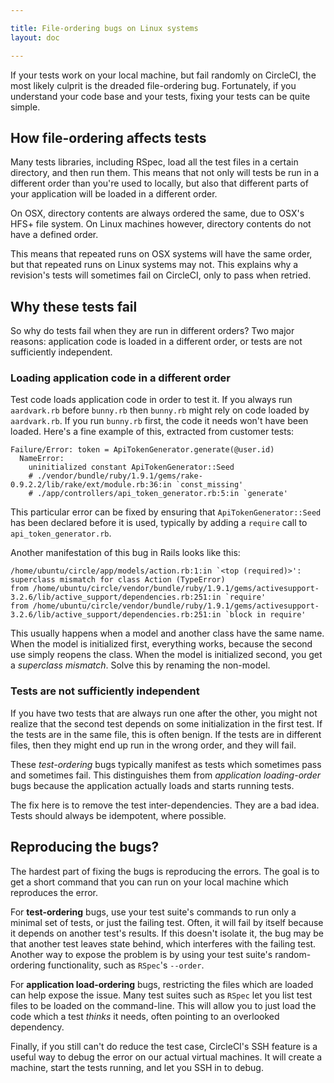 ```yaml
---

title: File-ordering bugs on Linux systems
layout: doc

---
```


If your tests work on your local machine, but fail randomly on CircleCI, the most likely culprit is the dreaded file-ordering bug.
Fortunately, if you understand your code base and your tests, fixing your tests can be quite simple.

## How file-ordering affects tests

Many tests libraries, including RSpec, load all the test files in a certain directory, and then run them.
This means that not only will tests be run in a different order than you're used to locally, but also that different parts of your application will be loaded in a different order.

On OSX, directory contents are always ordered the same, due to OSX's HFS+ file system.
On Linux machines however, directory contents do not have a defined order.

This means that repeated runs on OSX systems will have the same order, but
that repeated runs on Linux systems may not. This explains why a revision's tests will sometimes fail on CircleCI, only to pass when retried.

## Why these tests fail

So why do tests fail when they are run in different orders?
Two major reasons: application code is loaded in a different order, or tests are not sufficiently independent.

### Loading application code in a different order

Test code loads application code in order to test it.
If you always run `aardvark.rb` before `bunny.rb`
then `bunny.rb` might rely on code loaded by
`aardvark.rb`.
If you run `bunny.rb` first, the code it needs won't have been loaded.
Here's a fine example of this, extracted from customer tests:

```
Failure/Error: token = ApiTokenGenerator.generate(@user.id)
  NameError:
    uninitialized constant ApiTokenGenerator::Seed
    # ./vendor/bundle/ruby/1.9.1/gems/rake-0.9.2.2/lib/rake/ext/module.rb:36:in `const_missing'
    # ./app/controllers/api_token_generator.rb:5:in `generate'
```

This particular error can be fixed by ensuring that `ApiTokenGenerator::Seed`
has been declared before it is used, typically by adding a `require`
call to `api_token_generator.rb`.

Another manifestation of this bug in Rails looks like this:

```
/home/ubuntu/circle/app/models/action.rb:1:in `<top (required)>': superclass mismatch for class Action (TypeError)
from /home/ubuntu/circle/vendor/bundle/ruby/1.9.1/gems/activesupport-3.2.6/lib/active_support/dependencies.rb:251:in `require'
from /home/ubuntu/circle/vendor/bundle/ruby/1.9.1/gems/activesupport-3.2.6/lib/active_support/dependencies.rb:251:in `block in require'
```

This usually happens when a model and another class have the same name.
When the model is initialized first, everything works, because the second use simply reopens the class.
When the model is initialized second, you get a _superclass mismatch_.
Solve this by renaming the non-model.

### Tests are not sufficiently independent

If you have two tests that are always run one after the other, you might not realize that the second test depends on some initialization in the first test.
If the tests are in the same file, this is often benign.
If the tests are in different files, then they might end up run in the wrong order, and they will fail.

These _test-ordering_ bugs typically manifest as tests which sometimes pass and sometimes fail.
This distinguishes them from _application loading-order_ bugs because the application actually loads and starts running tests.

The fix here is to remove the test inter-dependencies.
They are a bad idea.
Tests should always be idempotent, where possible.

## Reproducing the bugs?

The hardest part of fixing the bugs is reproducing the errors.
The goal is to get a short command that you can run on your local machine which reproduces the error.

For **test-ordering** bugs, use your test suite's commands to run only a minimal set of tests, or just the failing test.
Often, it will fail by itself because it depends on another test's results.
If this doesn't isolate it, the bug may be that another test leaves state behind, which interferes with the failing test.
Another way to expose the problem is by using your test suite's random-ordering functionality, such as `RSpec`'s `--order`.

For **application load-ordering** bugs, restricting the files which are loaded can help expose the issue.
Many test suites such as `RSpec` let you list test files to be loaded on the command-line.
This will allow you to just load the code which a test _thinks_ it needs, often pointing to an overlooked dependency.

Finally, if you still can't do reduce the test case, CircleCI's SSH feature is a useful way to debug the error on our actual virtual machines.
It will create a machine, start the tests running, and let you SSH in to debug.
